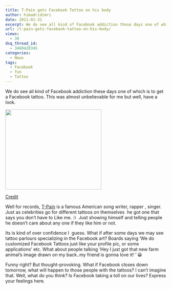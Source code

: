 ```yaml
---
title: T-Pain gets Facebook Tattoo on his body
author: himadridimri
date: 2011-01-31
excerpt: We do see all kind of Facebook addiction these days one of which is to get a Facebook tattoo. This was almost unbelievable for me but well, have a look.
url: /t-pain-gets-facebook-tattoo-on-his-body/
views:
  - 39
dsq_thread_id:
  - 3460420345
categories:
  - News
tags:
  - Facebook
  - fun
  - Tattoo
---
```

We do see all kind of Facebook addiction these days one of which is to get a Facebook tattoo. This was almost unbelievable for me but well, have a look.

<a href="http://fbknol.com/t-pain-gets-facebook-tattoo-on-his-body/t-pain/" onclick="_gaq.push(['_trackEvent', 'outbound-article', 'http://fbknol.com/t-pain-gets-facebook-tattoo-on-his-body/t-pain/', '']);" rel="attachment wp-att-5495"><img class="alignnone size-full wp-image-5495" src="http://cdn.devilsworkshop.org/files/2011/01/T-pain.jpg" alt="" width="300" height="250" /></a>

<a href="http://www.ballerstatus.com/2011/01/29/t-pain-gets-new-facebook-inspired-tattoo/" onclick="_gaq.push(['_trackEvent', 'outbound-article', 'http://www.ballerstatus.com/2011/01/29/t-pain-gets-new-facebook-inspired-tattoo/', 'Credit']);" >Credit</a>

Well for records, <a href="http://en.wikipedia.org/wiki/T-Pain" onclick="_gaq.push(['_trackEvent', 'outbound-article', 'http://en.wikipedia.org/wiki/T-Pain', 'T-Pain']);" >T-Pain</a> is a famous American song writer, rapper , singer. Just as celebrities go for different tattoos on themselves  he got one that says you don&#8217;t have to Like me. <img src="http://devilsworkshop.org/wp-includes/images/smilies/simple-smile.png" alt=":)" class="wp-smiley" style="height: 1em; max-height: 1em;" /> Just showing himself and telling people he doesn&#8217;t care about any one if they like him or not.

Its is kind of over confidence I  guess. What if after some days we may see tattoo parlours specializing in the Facebook art? Boards saying &#8216;We do customized Facebook Tattoos just like your profile pic, or some applications&#8217; etc. What about people talking &#8216;Hey I just got that new farm animal&#8217;s image drawn on my back..my friend is gonna love it! &#8216; 😀

Funny right? But thought-provoking. What if Facebook closes down tomorrow, what will happen to those people with the tattoos? I can&#8217;t imagine that. Well, what do you think? Is Facebook taking a toll on our lives? Express your feelings here.
